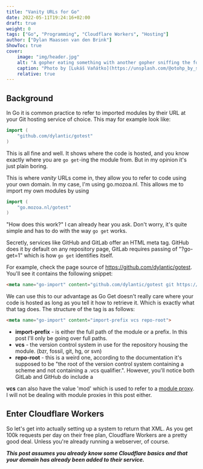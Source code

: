 ```yaml
---
title: "Vanity URLs for Go"
date: 2022-05-11T19:24:16+02:00
draft: true
weight: 0
tags: ["Go", "Programming", "Cloudflare Workers", "Hosting"]
author: ["Dylan Maassen van den Brink"]
ShowToc: true
cover:
    image: "img/header.jpg"
    alt: "A gopher eating something with another gopher sniffing the food"
    caption: "Photo by [Lukáš Vaňátko](https://unsplash.com/@otohp_by_sakul?utm_source=unsplash&utm_medium=referral&utm_content=creditCopyText) on [Unsplash](https://unsplash.com/s/photos/gopher?utm_source=unsplash&utm_medium=referral&utm_content=creditCopyText)"
    relative: true
---
```

## Background
In Go it is common practice to refer to imported modules by their URL at your Git hosting service of choice. This may for example look like:
```go {}
import (
	"github.com/dylantic/gotest"
)
```

This is all fine and well. It shows where the code is hosted, and you know exactly where you are `go get`-ing the module from. But in my opinion it's just plain boring.  

This is where *vanity* URLs come in, they allow you to refer to code using your own domain. In my case, I'm using go.mozoa.nl. This allows me to import my own modules by using
```go
import (
	"go.mozoa.nl/gotest"
)
```

"How does this work?" I can already hear you ask. Don't worry, it's quite simple and has to do with the way `go get` works.  

Secretly, services like GitHub and GitLab offer an HTML meta tag. GitHub does it by default on any repository page, GitLab requires passing of "?go-get=1" which is how `go get` identifies itself.  

For example, check the page source of https://github.com/dylantic/gotest. You'll see it contains the following snippet:
```html
<meta name="go-import" content="github.com/dylantic/gotest git https://github.com/dylantic/gotest.git">
```

We can use this to our advantage as Go Get doesn't really care where your code is hosted as long as you tell it how to retrieve it. Which is exactly what that tag does.
The structure of the tag is as follows:
```html
<meta name="go-import" content="import-prefix vcs repo-root">
```
- **import-prefix** - is either the full path of the module or a prefix. In this post I'll only be going over full paths.
- **vcs** - the version control system in use for the repository housing the module. (bzr, fossil, git, hg, or svn)
- **repo-root** - this is a weird one, according to the documentation it's supposed to be "the root of the version control system containing a scheme and not containing a .vcs qualifier.". However, you'll notice both GitLab and GitHub do include a 

**vcs** can also have the value 'mod' which is used to refer to a [module proxy](https://go.dev/ref/mod#goproxy-protocol). I will not be dealing with module proxies in this post either.

## Enter Cloudflare Workers
So let's get into actually setting up a system to return that XML. As you get 100k requests per day on their free plan, Cloudflare Workers are a pretty good deal. Unless you're already running a webserver, of course.

***This post assumes you already know some Cloudflare basics and that your domain has already been added to their service.***
